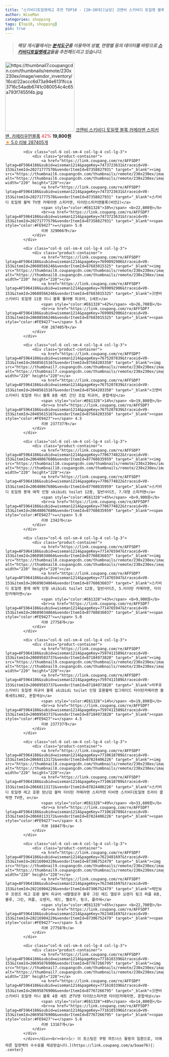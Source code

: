 ```yaml
---
title: "스키비디토일렛레고 추천 TOP10 - [20~30대][남성] 크앤비 스키비디 토일렛 블록 카메라맨 스피커맨, 카메라우먼블록"
author: WiseMan
categories: shopping
tags: [Top10, shopping]
pin: true
---
```


> ##### 해당 게시물에서는 [**분석도구**](https://itemscout.io/)를 이용하여 **성별**, **연령별** 등의 데이터를 바탕으로 [**스키비디토일렛레고**](https://link.coupang.com/a/baae76)들을 추천해드리고 있습니다.
<div class="container"><div class="row">
            <div class="col-6 col-sm-4 col-lg-4 col-lg-3">
                <div class="product-container">
                    <a href="https://link.coupang.com/re/AFFSDP?lptag=AF5964186&subid=wiseman1214&pageKey=7650916674&traceid=V0-153&itemId=20357018758&vendorItemId=87010171599" target="_blank"><img src="https://thumbnail7.coupangcdn.com/thumbnails/remote/230x230ex/image/vendor_inventory/16cd/22accc6d73a94e6131fcca3716c54adb6741c080054c4c65a793f7455f4b.jpg" alt="https://thumbnail7.coupangcdn.com/thumbnails/remote/230x230ex/image/vendor_inventory/16cd/22accc6d73a94e6131fcca3716c54adb6741c080054c4c65a793f7455f4b.jpg" width="220" height="220"></a>
                    <a href="https://link.coupang.com/re/AFFSDP?lptag=AF5964186&subid=wiseman1214&pageKey=7650916674&traceid=V0-153&itemId=20357018758&vendorItemId=87010171599" target="_blank">크앤비 스키비디 토일렛 블록 카메라맨 스피커맨, 카메라우먼블록</a>
                    <span style="color:#E61328">42%</span> <b>19,800원</b>
                    <br><a href="https://link.coupang.com/re/AFFSDP?lptag=AF5964186&subid=wiseman1214&pageKey=7650916674&traceid=V0-153&itemId=20357018758&vendorItemId=87010171599" target="_blank"><span style="color:#FE9427">★</span> 5.0
                    리뷰 287405개</a>
                </div>
            </div>
            
            <div class="col-6 col-sm-4 col-lg-4 col-lg-3">
                <div class="product-container">
                    <a href="https://link.coupang.com/re/AFFSDP?lptag=AF5964186&subid=wiseman1214&pageKey=7473723631&traceid=V0-153&itemId=20271777570&vendorItemId=87358827931" target="_blank"><img src="https://thumbnail6.coupangcdn.com/thumbnails/remote/230x230ex/image/vendor_inventory/7e70/bf9043b44e08cc92f3f9a2537c844ef15fb450ec3cf00517cb294529ffa0.jpg" alt="https://thumbnail6.coupangcdn.com/thumbnails/remote/230x230ex/image/vendor_inventory/7e70/bf9043b44e08cc92f3f9a2537c844ef15fb450ec3cf00517cb294529ffa0.jpg" width="220" height="220"></a>
                    <a href="https://link.coupang.com/re/AFFSDP?lptag=AF5964186&subid=wiseman1214&pageKey=7473723631&traceid=V0-153&itemId=20271777570&vendorItemId=87358827931" target="_blank">스키비디 토일렛 블럭 TV맨 카메라맨 스피커맨, 타이탄스피커맨블록(버전2)</a>
                    <span style="color:#E61328">38%</span> <b>22,800원</b>
                    <br><a href="https://link.coupang.com/re/AFFSDP?lptag=AF5964186&subid=wiseman1214&pageKey=7473723631&traceid=V0-153&itemId=20271777570&vendorItemId=87358827931" target="_blank"><span style="color:#FE9427">★</span> 5.0
                    리뷰 329066개</a>
                </div>
            </div>
            
            <div class="col-6 col-sm-4 col-lg-4 col-lg-3">
                <div class="product-container">
                    <a href="https://link.coupang.com/re/AFFSDP?lptag=AF5964186&subid=wiseman1214&pageKey=7699092906&traceid=V0-153&itemId=20608566246&vendorItemId=87683015325" target="_blank"><img src="https://thumbnail8.coupangcdn.com/thumbnails/remote/230x230ex/image/vendor_inventory/4ec0/324193299af007e47333f20ed265be22d41990c30b98b041e53ce4c8922d.jpg" alt="https://thumbnail8.coupangcdn.com/thumbnails/remote/230x230ex/image/vendor_inventory/4ec0/324193299af007e47333f20ed265be22d41990c30b98b041e53ce4c8922d.jpg" width="220" height="220"></a>
                    <a href="https://link.coupang.com/re/AFFSDP?lptag=AF5964186&subid=wiseman1214&pageKey=7699092906&traceid=V0-153&itemId=20608566246&vendorItemId=87683015325" target="_blank">크앤비 스키비디 토일렛 11종 미니 블록 뚫어뻥 피규어, 1세트</a>
                    <span style="color:#E61328">42%</span> <b>26,700원</b>
                    <br><a href="https://link.coupang.com/re/AFFSDP?lptag=AF5964186&subid=wiseman1214&pageKey=7699092906&traceid=V0-153&itemId=20608566246&vendorItemId=87683015325" target="_blank"><span style="color:#FE9427">★</span> 5.0
                    리뷰 287405개</a>
                </div>
            </div>
            
            <div class="col-6 col-sm-4 col-lg-4 col-lg-3">
                <div class="product-container">
                    <a href="https://link.coupang.com/re/AFFSDP?lptag=AF5964186&subid=wiseman1214&pageKey=7675207839&traceid=V0-153&itemId=20485615167&vendorItemId=87564203350" target="_blank"><img src="https://thumbnail7.coupangcdn.com/thumbnails/remote/230x230ex/image/vendor_inventory/1891/c5a4bfd1d9d5965d9c109e33e8e29b4126b93b2da4fe7e06169498ed1492.jpg" alt="https://thumbnail7.coupangcdn.com/thumbnails/remote/230x230ex/image/vendor_inventory/1891/c5a4bfd1d9d5965d9c109e33e8e29b4126b93b2da4fe7e06169498ed1492.jpg" width="220" height="220"></a>
                    <a href="https://link.coupang.com/re/AFFSDP?lptag=AF5964186&subid=wiseman1214&pageKey=7675207839&traceid=V0-153&itemId=20485615167&vendorItemId=87564203350" target="_blank">크앤비 스키비디 토일렛 미니 블록 8종 세트 간단 조립 피규어, 혼합색상</a>
                    <span style="color:#E61328">14%</span> <b>19,800원</b>
                    <br><a href="https://link.coupang.com/re/AFFSDP?lptag=AF5964186&subid=wiseman1214&pageKey=7675207839&traceid=V0-153&itemId=20485615167&vendorItemId=87564203350" target="_blank"><span style="color:#FE9427">★</span> 4.5
                    리뷰 237737개</a>
                </div>
            </div>
            
            <div class="col-6 col-sm-4 col-lg-4 col-lg-3">
                <div class="product-container">
                    <a href="https://link.coupang.com/re/AFFSDP?lptag=AF5964186&subid=wiseman1214&pageKey=7706774822&traceid=V0-153&itemId=20648067680&vendorItemId=87760835959" target="_blank"><img src="https://thumbnail10.coupangcdn.com/thumbnails/remote/230x230ex/image/vendor_inventory/fa11/72e644202cb83ac7fbfd3ecaf01cd99232f71e0ffbb5923ba25bc554d384.png" alt="https://thumbnail10.coupangcdn.com/thumbnails/remote/230x230ex/image/vendor_inventory/fa11/72e644202cb83ac7fbfd3ecaf01cd99232f71e0ffbb5923ba25bc554d384.png" width="220" height="220"></a>
                    <a href="https://link.coupang.com/re/AFFSDP?lptag=AF5964186&subid=wiseman1214&pageKey=7706774822&traceid=V0-153&itemId=20648067680&vendorItemId=87760835959" target="_blank">스키비디 토일렛 봉제 애착 인형 skibidi toilet 12종, 일반사이즈, 7.대형 스피커맨</a>
                    <span style="color:#E61328">45%</span> <b>9,900원</b>
                    <br><a href="https://link.coupang.com/re/AFFSDP?lptag=AF5964186&subid=wiseman1214&pageKey=7706774822&traceid=V0-153&itemId=20648067680&vendorItemId=87760835959" target="_blank"><span style="color:#FE9427">★</span> 5.0
                    리뷰 2342개</a>
                </div>
            </div>
            
            <div class="col-6 col-sm-4 col-lg-4 col-lg-3">
                <div class="product-container">
                    <a href="https://link.coupang.com/re/AFFSDP?lptag=AF5964186&subid=wiseman1214&pageKey=7714765947&traceid=V0-153&itemId=20689034864&vendorItemId=87760836037" target="_blank"><img src="https://thumbnail8.coupangcdn.com/thumbnails/remote/230x230ex/image/vendor_inventory/c143/da64a25f735177e9ef7f2e00ea2542a4f935a2d6c73fabc6b0d2add229f9.png" alt="https://thumbnail8.coupangcdn.com/thumbnails/remote/230x230ex/image/vendor_inventory/c143/da64a25f735177e9ef7f2e00ea2542a4f935a2d6c73fabc6b0d2add229f9.png" width="220" height="220"></a>
                    <a href="https://link.coupang.com/re/AFFSDP?lptag=AF5964186&subid=wiseman1214&pageKey=7714765947&traceid=V0-153&itemId=20689034864&vendorItemId=87760836037" target="_blank">스키비디 토일렛 봉제 애착 인형 skibidi toilet 12종, 일반사이즈, 5.타이탄 카메라맨, 타이탄카메라맨</a>
                    <span style="color:#E61328">43%</span> <b>9,900원</b>
                    <br><a href="https://link.coupang.com/re/AFFSDP?lptag=AF5964186&subid=wiseman1214&pageKey=7714765947&traceid=V0-153&itemId=20689034864&vendorItemId=87760836037" target="_blank"><span style="color:#FE9427">★</span> 5.0
                    리뷰 27758개</a>
                </div>
            </div>
            
            <div class="col-6 col-sm-4 col-lg-4 col-lg-3">
                <div class="product-container">
                    <a href="https://link.coupang.com/re/AFFSDP?lptag=AF5964186&subid=wiseman1214&pageKey=7597411589&traceid=V0-153&itemId=20089583737&vendorItemId=87184973820" target="_blank"><img src="https://thumbnail9.coupangcdn.com/thumbnails/remote/230x230ex/image/vendor_inventory/ff6b/cc2331a77c4e871ab8979b72f2d43cfaaba34d197e76375d9c55dd271f12.jpg" alt="https://thumbnail9.coupangcdn.com/thumbnails/remote/230x230ex/image/vendor_inventory/ff6b/cc2331a77c4e871ab8979b72f2d43cfaaba34d197e76375d9c55dd271f12.jpg" width="220" height="220"></a>
                    <a href="https://link.coupang.com/re/AFFSDP?lptag=AF5964186&subid=wiseman1214&pageKey=7597411589&traceid=V0-153&itemId=20089583737&vendorItemId=87184973820" target="_blank">라푸유 스키비디 토일렛 피규어 블록 skibidi toilet 인형 호환블럭 업그레이드 타이탄카메라맨 블록세트L902, 혼합색상</a>
                    <span style="color:#E61328">14%</span> <b>19,890원</b>
                    <br><a href="https://link.coupang.com/re/AFFSDP?lptag=AF5964186&subid=wiseman1214&pageKey=7597411589&traceid=V0-153&itemId=20089583737&vendorItemId=87184973820" target="_blank"><span style="color:#FE9427">★</span> 4.5
                    리뷰 237737개</a>
                </div>
            </div>
            
            <div class="col-6 col-sm-4 col-lg-4 col-lg-3">
                <div class="product-container">
                    <a href="https://link.coupang.com/re/AFFSDP?lptag=AF5964186&subid=wiseman1214&pageKey=7710618709&traceid=V0-153&itemId=20668113172&vendorItemId=87824406226" target="_blank"><img src="https://thumbnail8.coupangcdn.com/thumbnails/remote/230x230ex/image/vendor_inventory/dc18/a5f2530111f98c4b3cd60f22f48276edd70b4b8310326fef1e1e15aea732.jpg" alt="https://thumbnail8.coupangcdn.com/thumbnails/remote/230x230ex/image/vendor_inventory/dc18/a5f2530111f98c4b3cd60f22f48276edd70b4b8310326fef1e1e15aea732.jpg" width="220" height="220"></a>
                    <a href="https://link.coupang.com/re/AFFSDP?lptag=AF5964186&subid=wiseman1214&pageKey=7710618709&traceid=V0-153&itemId=20668113172&vendorItemId=87824406226" target="_blank">스키비디 토일렛 레고 호환 장난감 블럭 타이탄 카메라맨 스피커맨 티비맨 스키비디토일렛 트라이 클락맨 TV맨, o</a>
                    <span style="color:#E61328">49%</span> <b>33,600원</b>
                    <br><a href="https://link.coupang.com/re/AFFSDP?lptag=AF5964186&subid=wiseman1214&pageKey=7710618709&traceid=V0-153&itemId=20668113172&vendorItemId=87824406226" target="_blank"><span style="color:#FE9427">★</span> 4.5
                    리뷰 16847개</a>
                </div>
            </div>
            
            <div class="col-6 col-sm-4 col-lg-4 col-lg-3">
                <div class="product-container">
                    <a href="https://link.coupang.com/re/AFFSDP?lptag=AF5964186&subid=wiseman1214&pageKey=7623481697&traceid=V0-153&itemId=20216904229&vendorItemId=87306752479" target="_blank"><img src="https://thumbnail9.coupangcdn.com/thumbnails/remote/230x230ex/image/vendor_inventory/9c61/57049bf63b678acff31529791807253328d90da3ec5e93e3cd82e979718c.jpg" alt="https://thumbnail9.coupangcdn.com/thumbnails/remote/230x230ex/image/vendor_inventory/9c61/57049bf63b678acff31529791807253328d90da3ec5e93e3cd82e979718c.jpg" width="220" height="220"></a>
                    <a href="https://link.coupang.com/re/AFFSDP?lptag=AF5964186&subid=wiseman1214&pageKey=7623481697&traceid=V0-153&itemId=20216904229&vendorItemId=87306752479" target="_blank">레인보우 프렌즈 레고 호환 블럭 피규어 네팔엘로우 블루 그린 레드 엘로우 오렌지 핑크 퍼플 8종, 블루, 그린, 퍼플, 오렌지, 레드, 옐로우, 핑크, 플라워</a>
                    <span style="color:#E61328">45%</span> <b>22,700원</b>
                    <br><a href="https://link.coupang.com/re/AFFSDP?lptag=AF5964186&subid=wiseman1214&pageKey=7623481697&traceid=V0-153&itemId=20216904229&vendorItemId=87306752479" target="_blank"><span style="color:#FE9427">★</span> 5.0
                    리뷰 27758개</a>
                </div>
            </div>
            
            <div class="col-6 col-sm-4 col-lg-4 col-lg-3">
                <div class="product-container">
                    <a href="https://link.coupang.com/re/AFFSDP?lptag=AF5964186&subid=wiseman1214&pageKey=7716103396&traceid=V0-153&itemId=20695876900&vendorItemId=87767266795" target="_blank"><img src="https://thumbnail7.coupangcdn.com/thumbnails/remote/230x230ex/image/vendor_inventory/1e2e/1e7b103657cd664fb01721116761fba2735af4bbc45c1e4164cce603eb88.jpg" alt="https://thumbnail7.coupangcdn.com/thumbnails/remote/230x230ex/image/vendor_inventory/1e2e/1e7b103657cd664fb01721116761fba2735af4bbc45c1e4164cce603eb88.jpg" width="220" height="220"></a>
                    <a href="https://link.coupang.com/re/AFFSDP?lptag=AF5964186&subid=wiseman1214&pageKey=7716103396&traceid=V0-153&itemId=20695876900&vendorItemId=87767266795" target="_blank">크앤비 스키비디 토일렛 미니 블록 4종 세트 큰TV맨 타이탄스피커맨 타이탄카메라맨, 혼합색상</a>
                    <span style="color:#E61328">48%</span> <b>14,800원</b>
                    <br><a href="https://link.coupang.com/re/AFFSDP?lptag=AF5964186&subid=wiseman1214&pageKey=7716103396&traceid=V0-153&itemId=20695876900&vendorItemId=87767266795" target="_blank"><span style="color:#FE9427">★</span> 5.0
                    리뷰 13167개</a>
                </div>
            </div>
            </div></div><br><br>[👉 이 포스팅은 쿠팡 파트너스 활동의 일환으로, 이에 따른 일정액의 수수료를 제공받습니다.](https://link.coupang.com/a/baae76){: .center}